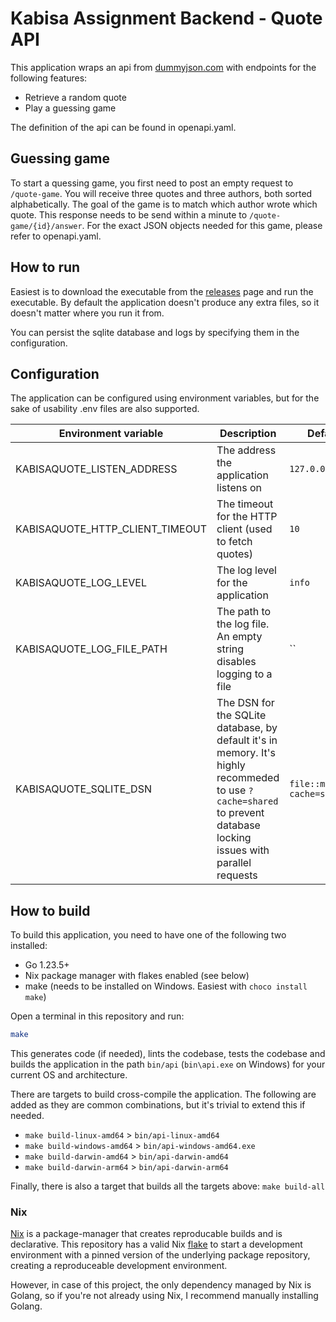# Kabisa Assignment Backend - Quote API

This application wraps an api from [dummyjson.com](https://dummyjson.com/quotes) with endpoints for the following features:

- Retrieve a random quote
- Play a guessing game

The definition of the api can be found in openapi.yaml.

## Guessing game

To start a quessing game, you first need to post an empty request to `/quote-game`. You will receive three quotes and three authors, both sorted alphabetically. The goal of the game is to match which author wrote which quote. This response needs to be send within a minute to `/quote-game/{id}/answer`. For the exact JSON objects needed for this game, please refer to openapi.yaml.

## How to run

Easiest is to download the executable from the [releases](https://github.com/pietdevries94/Kabisa/releases) page and run the executable. By default the application doesn't produce any extra files, so it doesn't matter where you run it from.

You can persist the sqlite database and logs by specifying them in the configuration.

## Configuration

The application can be configured using environment variables, but for the sake of usability .env files are also supported.

| Environment variable            | Description                                                                                                                                                         | Default                      | Example                       |
| ------------------------------- | ------------------------------------------------------------------------------------------------------------------------------------------------------------------- | ---------------------------- | ----------------------------- |
| KABISAQUOTE_LISTEN_ADDRESS      | The address the application listens on                                                                                                                              | `127.0.0.1:3333`             | `:8080`                       |
| KABISAQUOTE_HTTP_CLIENT_TIMEOUT | The timeout for the HTTP client (used to fetch quotes)                                                                                                              | `10`                         | `60`                          |
| KABISAQUOTE_LOG_LEVEL           | The log level for the application                                                                                                                                   | `info`                       | `debug`                       |
| KABISAQUOTE_LOG_FILE_PATH       | The path to the log file. An empty string disables logging to a file                                                                                                | ``                           | `default.log`                 |
| KABISAQUOTE_SQLITE_DSN          | The DSN for the SQLite database, by default it's in memory. It's highly recommeded to use `?cache=shared` to prevent database locking issues with parallel requests | `file::memory:?cache=shared` | `file:quotes.db?cache=shared` |

## How to build

To build this application, you need to have one of the following two installed:

- Go 1.23.5+
- Nix package manager with flakes enabled (see below)
- make (needs to be installed on Windows. Easiest with `choco install make`)

Open a terminal in this repository and run:

```bash
make
```

This generates code (if needed), lints the codebase, tests the codebase and builds the application in the path `bin/api` (`bin\api.exe` on Windows) for your current OS and architecture.

There are targets to build cross-compile the application. The following are added as they are common combinations, but it's trivial to extend this if needed.

- `make build-linux-amd64` > `bin/api-linux-amd64`
- `make build-windows-amd64` > `bin/api-windows-amd64.exe`
- `make build-darwin-amd64` > `bin/api-darwin-amd64`
- `make build-darwin-arm64` > `bin/api-darwin-arm64`

Finally, there is also a target that builds all the targets above: `make build-all`

### Nix

[Nix](https://nixos.org/) is a package-manager that creates reproducable builds and is declarative. This repository has a valid Nix [flake](https://wiki.nixos.org/wiki/Flakes) to start a development environment with a pinned version of the underlying package repository, creating a reproduceable development environment.

However, in case of this project, the only dependency managed by Nix is Golang, so if you're not already using Nix, I recommend manually installing Golang.

